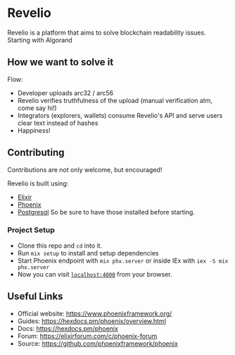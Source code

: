 # Revelio

Revelio is a platform that aims to solve blockchain readability issues.
Starting with Algorand

## How we want to solve it
Flow:
- Developer uploads arc32 / arc56
- Revelio verifies truthfulness of the upload (manual verification atm, come say hi!)
- Integrators (explorers, wallets) consume Revelio's API and serve users clear text instead of hashes
- Happiness!

## Contributing
Contributions are not only welcome, but encouraged!

Revelio is built using:
- [Elixir](https://elixir-lang.org/)
- [Phoenix](https://hexdocs.pm/phoenix/overview.html)
- [Postgresql](https://www.postgresql.org/)
So be sure to have those installed before starting.


### Project Setup
* Clone this repo and `cd` into it.
* Run `mix setup` to install and setup dependencies
* Start Phoenix endpoint with `mix phx.server` or inside IEx with `iex -S mix phx.server`
* Now you can visit [`localhost:4000`](http://localhost:4000) from your browser.

## Useful Links

  * Official website: https://www.phoenixframework.org/
  * Guides: https://hexdocs.pm/phoenix/overview.html
  * Docs: https://hexdocs.pm/phoenix
  * Forum: https://elixirforum.com/c/phoenix-forum
  * Source: https://github.com/phoenixframework/phoenix
